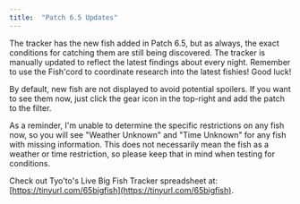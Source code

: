 ```yaml
---
title:  "Patch 6.5 Updates"
---
```


The tracker has the new fish added in Patch 6.5, but as always, the exact conditions for catching them are still being discovered.
The tracker is manually updated to reflect the latest findings about every night.
Remember to use the Fish'cord to coordinate research into the latest fishies! Good luck!

By default, new fish are not displayed to avoid potential spoilers. If you want to see them now, just click the gear icon in the top-right and add the patch to the filter.

As a reminder, I'm unable to determine the specific restrictions on any fish now, so you will see "Weather Unknown" and "Time Unknown" for any fish with missing information.
This does not necessarily mean the fish as a weather or time restriction, so please keep that in mind when testing for conditions.

Check out Tyo'to's Live Big Fish Tracker spreadsheet at: [https://tinyurl.com/65bigfish](https://tinyurl.com/65bigfish).